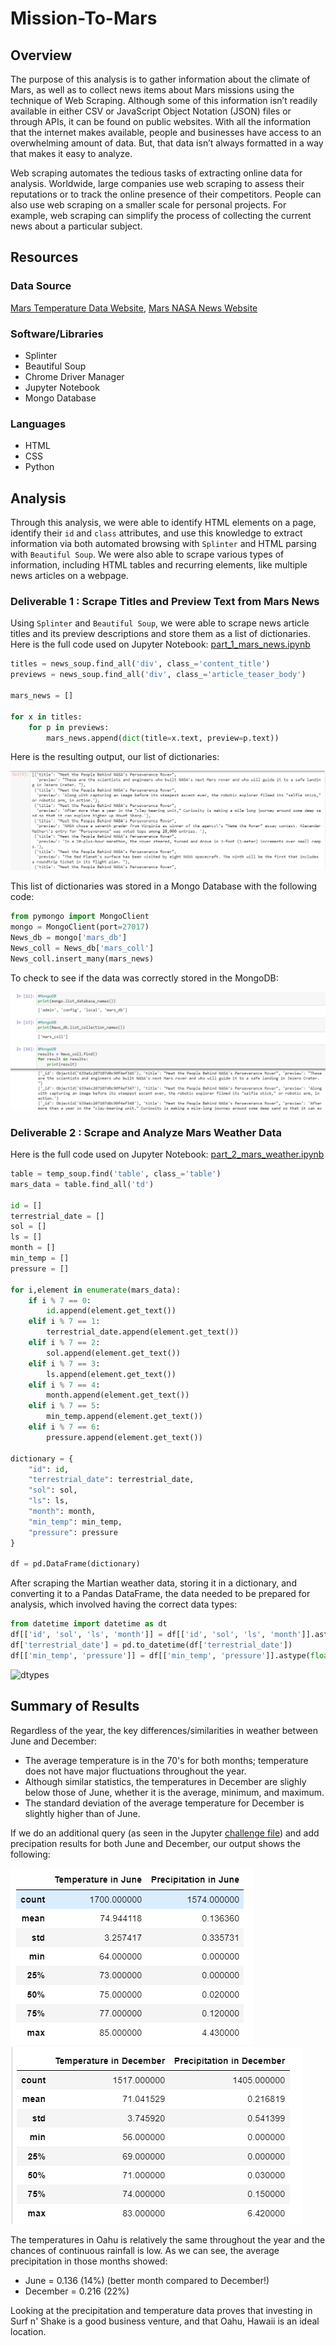 # Mission-To-Mars

## Overview

The purpose of this analysis is to gather information about the climate of Mars, as well as to collect news items about Mars missions using the technique of Web Scraping. Although some of this information isn’t readily available in either CSV or JavaScript Object Notation (JSON) files or through APIs, it can be found on public websites. With all the information that the internet makes available, people and businesses have access to an overwhelming amount of data. But, that data isn’t always formatted in a way that makes it easy to analyze.

Web scraping automates the tedious tasks of extracting online data for analysis. Worldwide, large companies use web scraping to assess their reputations or to track the online presence of their competitors. People can also use web scraping on a smaller scale for personal projects. For example, web scraping can simplify the process of collecting the current news about a particular subject.

## Resources

### Data Source

[Mars Temperature Data Website]( https://data-class-mars-challenge.s3.amazonaws.com/Mars/index.html), 
[Mars NASA News Website](https://redplanetscience.com)

### Software/Libraries

* Splinter
* Beautiful Soup
* Chrome Driver Manager
* Jupyter Notebook
* Mongo Database

### Languages

* HTML
* CSS
* Python

## Analysis

Through this analysis, we were able to identify HTML elements on a page, identify their `id` and `class` attributes, and use this knowledge to extract information via both automated browsing with `Splinter` and HTML parsing with `Beautiful Soup`. We were also able to scrape various types of information, including HTML tables and recurring elements, like multiple news articles on a webpage.

### Deliverable 1 : Scrape Titles and Preview Text from Mars News

Using `Splinter` and `Beautiful Soup`, we were able to scrape news article titles and its preview descriptions and store them as a list of dictionaries. Here is the full code used on Jupyter Notebook: [part_1_mars_news.ipynb](https://github.com/doliver231/Mission-To-Mars/blob/main/part_1_mars_news.ipynb)

```py
titles = news_soup.find_all('div', class_='content_title')
previews = news_soup.find_all('div', class_='article_teaser_body')

mars_news = []

for x in titles:
    for p in previews:
        mars_news.append(dict(title=x.text, preview=p.text))
```
Here is the resulting output, our list of dictionaries:

![List of Dictionaries : News Articles](https://github.com/doliver231/Mission-To-Mars/blob/main/Images/List_of_dictionaries_news.png)

This list of dictionaries was stored in a Mongo Database with the following code:

```py
from pymongo import MongoClient
mongo = MongoClient(port=27017)
News_db = mongo['mars_db']
News_coll = News_db['mars_coll']
News_coll.insert_many(mars_news)
```
To check to see if the data was correctly stored in the MongoDB:

![Mongo](https://github.com/doliver231/Mission-To-Mars/blob/main/Images/Mongo.png)

### Deliverable 2 : Scrape and Analyze Mars Weather Data

Here is the full code used on Jupyter Notebook: [part_2_mars_weather.ipynb](https://github.com/doliver231/Mission-To-Mars/blob/main/part_2_mars_weather.ipynb)

```py
table = temp_soup.find('table', class_='table')
mars_data = table.find_all('td')

id = []
terrestrial_date = []
sol = []
ls = []
month = []
min_temp = []
pressure = []

for i,element in enumerate(mars_data):
    if i % 7 == 0:
        id.append(element.get_text())
    elif i % 7 == 1:
        terrestrial_date.append(element.get_text())
    elif i % 7 == 2:
        sol.append(element.get_text())
    elif i % 7 == 3:
        ls.append(element.get_text())
    elif i % 7 == 4:
        month.append(element.get_text())
    elif i % 7 == 5:
        min_temp.append(element.get_text())
    elif i % 7 == 6:
        pressure.append(element.get_text())

dictionary = {
    "id": id,
    "terrestrial_date": terrestrial_date,
    "sol": sol,
    "ls": ls,
    "month": month,
    "min_temp": min_temp,
    "pressure": pressure
}

df = pd.DataFrame(dictionary)
```

After scraping the Martian weather data, storing it in a dictionary, and converting it to a Pandas DataFrame, the data needed to be prepared for analysis, which involved having the correct data types:

```py
from datetime import datetime as dt
df[['id', 'sol', 'ls', 'month']] = df[['id', 'sol', 'ls', 'month']].astype(int)
df['terrestrial_date'] = pd.to_datetime(df['terrestrial_date'])
df[['min_temp', 'pressure']] = df[['min_temp', 'pressure']].astype(float)
```

![dtypes]()


## Summary of Results

Regardless of the year, the key differences/similarities in weather between June and December:

* The average temperature is in the 70's for both months; temperature does not have major fluctuations throughout the year.
* Although similar statistics, the temperatures in December are slighly below those of June, whether it is the average, minimum, and maximum.
* The standard deviation of the average temperature for December is slightly higher than of June.

If we do an additional query (as seen in the Jupyter [challenge file](https://github.com/doliver231/surfs_up/blob/main/SurfsUp_Challenge.ipynb)) and add precipation results for both June and December, our output shows the following:

![June Stats Prcp](https://github.com/doliver231/surfs_up/blob/main/Images/Temps_Prcp_June.png)
![December Stats Prcp](https://github.com/doliver231/surfs_up/blob/main/Images/Temps_Prcp_December.png)

The temperatures in Oahu is relatively the same throughout the year and the chances of continuous rainfall is low. As we can see, the average precipitation in those months showed:

* June = 0.136 (14%) (better month compared to December!)
* December = 0.216 (22%)

Looking at the precipitation and temperature data proves that investing in Surf n' Shake is a good business venture, and that Oahu, Hawaii is an ideal location.

